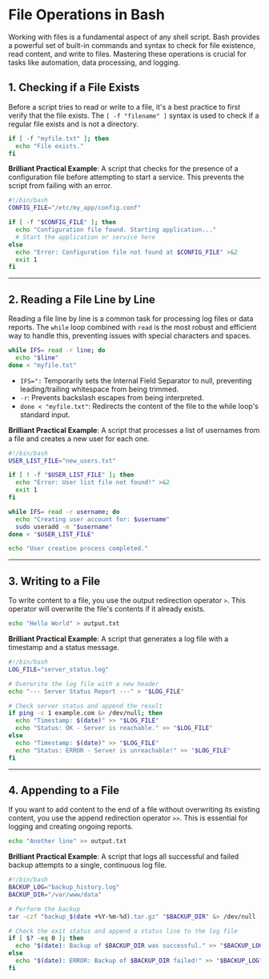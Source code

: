 # File Operations in Bash

Working with files is a fundamental aspect of any shell script. Bash provides a powerful set of built-in commands and syntax to check for file existence, read content, and write to files. Mastering these operations is crucial for tasks like automation, data processing, and logging.

## 1. Checking if a File Exists

Before a script tries to read or write to a file, it's a best practice to first verify that the file exists. The `[ -f "filename" ]` syntax is used to check if a regular file exists and is not a directory.

```bash
if [ -f "myfile.txt" ]; then
  echo "File exists."
fi
```

**Brilliant Practical Example**: A script that checks for the presence of a configuration file before attempting to start a service. This prevents the script from failing with an error.

```bash
#!/bin/bash
CONFIG_FILE="/etc/my_app/config.conf"

if [ -f "$CONFIG_FILE" ]; then
  echo "Configuration file found. Starting application..."
  # Start the application or service here
else
  echo "Error: Configuration file not found at $CONFIG_FILE" >&2
  exit 1
fi
```

---

## 2. Reading a File Line by Line

Reading a file line by line is a common task for processing log files or data reports. The `while` loop combined with `read` is the most robust and efficient way to handle this, preventing issues with special characters and spaces.

```bash
while IFS= read -r line; do
  echo "$line"
done < "myfile.txt"
```

* `IFS=":` Temporarily sets the Internal Field Separator to null, preventing leading/trailing whitespace from being trimmed.
* `-r`: Prevents backslash escapes from being interpreted.
* `done < "myfile.txt"`: Redirects the content of the file to the while loop's standard input.

**Brilliant Practical Example**: A script that processes a list of usernames from a file and creates a new user for each one.

```bash
#!/bin/bash
USER_LIST_FILE="new_users.txt"

if [ ! -f "$USER_LIST_FILE" ]; then
  echo "Error: User list file not found!" >&2
  exit 1
fi

while IFS= read -r username; do
  echo "Creating user account for: $username"
  sudo useradd -m "$username"
done < "$USER_LIST_FILE"

echo "User creation process completed."
```

---

## 3. Writing to a File

To write content to a file, you use the output redirection operator `>`. This operator will overwrite the file's contents if it already exists.

```bash
echo "Hello World" > output.txt
```

**Brilliant Practical Example**: A script that generates a log file with a timestamp and a status message.

```bash
#!/bin/bash
LOG_FILE="server_status.log"

# Overwrite the log file with a new header
echo "--- Server Status Report ---" > "$LOG_FILE"

# Check server status and append the result
if ping -c 1 example.com &> /dev/null; then
  echo "Timestamp: $(date)" >> "$LOG_FILE"
  echo "Status: OK - Server is reachable." >> "$LOG_FILE"
else
  echo "Timestamp: $(date)" >> "$LOG_FILE"
  echo "Status: ERROR - Server is unreachable!" >> "$LOG_FILE"
fi
```

---

## 4. Appending to a File

If you want to add content to the end of a file without overwriting its existing content, you use the append redirection operator `>>`. This is essential for logging and creating ongoing reports.

```bash
echo "Another line" >> output.txt
```

**Brilliant Practical Example**: A script that logs all successful and failed backup attempts to a single, continuous log file.

```bash
#!/bin/bash
BACKUP_LOG="backup_history.log"
BACKUP_DIR="/var/www/data"

# Perform the backup
tar -czf "backup_$(date +%Y-%m-%d).tar.gz" "$BACKUP_DIR" &> /dev/null

# Check the exit status and append a status line to the log file
if [ $? -eq 0 ]; then
  echo "$(date): Backup of $BACKUP_DIR was successful." >> "$BACKUP_LOG"
else
  echo "$(date): ERROR: Backup of $BACKUP_DIR failed!" >> "$BACKUP_LOG"
fi
```
